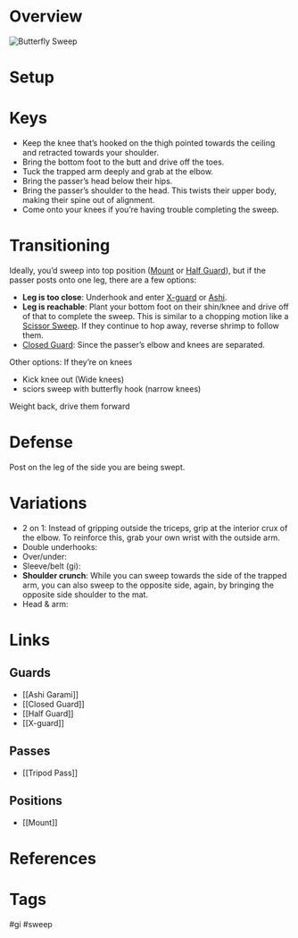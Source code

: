 # Overview

![Butterfly Sweep](https://www.bjjee.com/wp-content/uploads/2021/10/final_615f28a20827c4005ba3ec32_180848-1.png)
# Setup

# Keys
- Keep the knee that’s hooked on the thigh pointed towards the ceiling and retracted towards your shoulder.
- Bring the bottom foot to the butt and drive off the toes.
- Tuck the trapped arm deeply and grab at the elbow.
- Bring the passer’s head below their hips.
- Bring the passer’s shoulder to the head. This twists their upper body, making their spine out of alignment.
- Come onto your knees if you’re having trouble completing the sweep.
# Transitioning
Ideally, you’d sweep into top position ([Mount](obsidian://open?vault=Obsidian-BJJ-Notes&file=Positions%2FMount) or [Half Guard](obsidian://open?vault=Obsidian-BJJ-Notes&file=Guards%2FHalf%20Guard)), but if the passer posts onto one leg, there are a few options:
- **Leg is too close**: Underhook and enter [X-guard](obsidian://open?vault=Obsidian-BJJ-Notes&file=Guards%2FX-guard) or [Ashi](obsidian://open?vault=Obsidian-BJJ-Notes&file=Guards%2FAshi%20Garami).
- **Leg is reachable**: Plant your bottom foot on their shin/knee and drive off of that to complete the sweep. This is similar to a chopping motion like a [Scissor Sweep](obsidian://open?vault=Obsidian-BJJ-Notes&file=Sweeps%2FScissor%20Sweep). If they continue to hop away, reverse shrimp to follow them.
- [Closed Guard](obsidian://open?vault=Obsidian-BJJ-Notes&file=Guards%2FClosed%20Guard): Since the passer’s elbow and knees are separated.

Other options: If they’re on knees
- Kick knee out (Wide knees)
- sciors sweep with butterfly hook (narrow knees)

Weight back, drive them forward
# Defense
Post on the leg of the side you are being swept.
# Variations
- 2 on 1: Instead of gripping outside the triceps, grip at the interior crux of the elbow. To reinforce this, grab your own wrist with the outside arm.
- Double underhooks:
- Over/under:
- Sleeve/belt (gi):
- **Shoulder crunch**: While you can sweep towards the side of the trapped arm, you can also sweep to the opposite side, again, by bringing the opposite side shoulder to the mat.
- Head & arm:
# Links
## Guards
- [[Ashi Garami]]
- [[Closed Guard]]
- [[Half Guard]]
- [[X-guard]]
## Passes
- [[Tripod Pass]]
## Positions
- [[Mount]]
# References
# Tags
#gi #sweep 